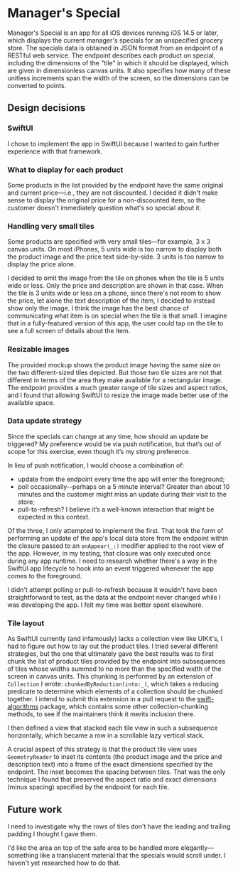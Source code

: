 # Manager's Special

Manager's Special is an app for all iOS devices running iOS 14.5 or later, which displays the current manager's specials for an unspecified grocery store. The specials data is obtained in JSON format from an endpoint of a RESTful web service. The endpoint describes each product on special, including the dimensions of the "tile" in which it should be displayed, which are given in dimensionless canvas units. It also specifies how many of these unitless increments span the width of the screen, so the dimensions can be converted to points.

## Design decisions
### SwiftUI
I chose to implement the app in SwiftUI because I wanted to gain further
experience with that framework.

### What to display for each product
Some products in the list provided by the endpoint have the same original and current price—i.e., they are not discounted. I decided it didn't make sense to display the original price for a non-discounted item, so the customer doesn't immediately question what's so special about it.

### Handling very small tiles
Some products are specified with very small tiles—for example, 3 x 3 canvas units. On most iPhones, 5 units wide is too narrow to display both the product image and the price text side-by-side. 3 units is too narrow to display the price alone.

I decided to omit the image from the tile on phones when the tile is 5 units wide or less. Only the price and description are shown in that case. When the tile is 3 units wide or less on a phone, since there's not room to show the price, let alone the text description of the item, I decided to instead show only the image. I think the image has the best chance of communicating what item is on special when the tile is that small. I imagine that in a fully-featured version of this app, the user could tap on the tile to see a full screen of details about the item.

### Resizable images
The provided mockup shows the product image having the same size on the two different-sized tiles depicted. But those two tile sizes are not that different in terms of the area they make available for a rectangular image. The endpoint provides a much greater range of tile sizes and aspect ratios, and I found that allowing SwiftUI to resize the image made better use of the available space.

### Data update strategy
Since the specials can change at any time, how should an update be triggered? My preference would be via push notification, but that’s out of scope for this exercise, even though it’s my strong preference.

In lieu of push notification, I would choose a combination of:
* update from the endpoint every time the app will enter the foreground;
* poll occasionally--perhaps on a 5 minute interval? Greater than about 10 minutes and the customer might miss an update during their visit to the store;
* pull-to-refresh? I believe it’s a well-known interaction that might be expected in this context.

Of the three, I only attempted to implement the first. That took the form of performing an update of the app's local data store from the endpoint within the closure passed to an `onAppear(_:)` modifier applied to the root view of the app. However, in my testing, that closure was only executed once during any app runtime. I need to research whether there's a way in the SwiftUI app lifecycle to hook into an event triggered whenever the app comes to the foreground.

I didn't attempt polling or pull-to-refresh because it wouldn't have been straightforward to test, as the data at the endpoint never changed while I was developing the app. I felt my time was better spent elsewhere.

### Tile layout
As SwiftUI currently (and infamously) lacks a collection view like UIKit's, I had to figure out how to lay out the product tiles. I tried several different strategies, but the one that ultimately gave the best results was to first chunk the list of product tiles provided by the endpoint into subsequences of tiles whose widths summed to no more than the specified width of the screen in canvas units. This chunking is performed by an extension of `Collection` I wrote: `chunkedByReduction(into:_)`, which takes a reducing predicate to determine which elements of a collection should be chunked together. I intend to submit this extension in a pull request to the [swift-algorithms](https://github.com/apple/swift-algorithms) package, which contains some other collection-chunking methods, to see if the maintainers think it merits inclusion there.

I then defined a view that stacked each tile view in such a subsequence horizontally, which became a row in a scrollable lazy vertical stack.

A crucial aspect of this strategy is that the product tile view uses `GeometryReader` to inset its contents (the product image and the price and description text) into a frame of the exact dimensions specified by the endpoint. The inset becomes the spacing between tiles. That was the only technique I found that preserved the aspect ratio and exact dimensions (minus spacing) specified by the endpoint for each tile.

## Future work
I need to investigate why the rows of tiles don't have the leading and trailing padding I thought I gave them.

I'd like the area on top of the safe area to be handled more elegantly—something like a translucent material that the specials would scroll under. I haven't yet researched how to do that.
